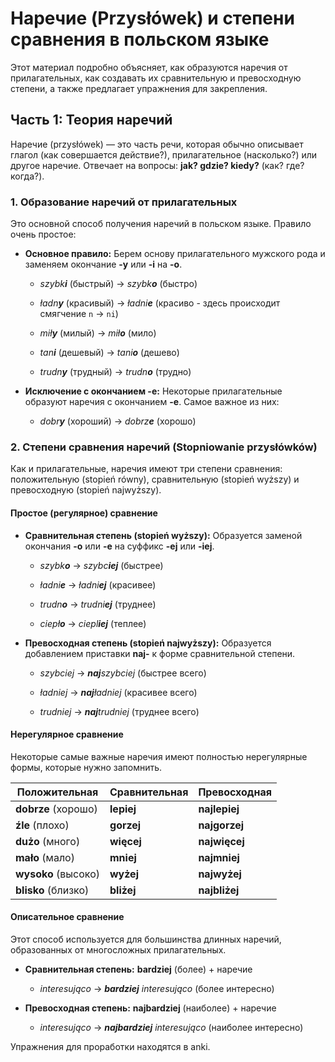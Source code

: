 # Наречие (Przysłówek) и степени сравнения в польском языке

Этот материал подробно объясняет, как образуются наречия от прилагательных, как создавать их сравнительную и превосходную степени, а также предлагает упражнения для закрепления.

## Часть 1: Теория наречий

Наречие (przysłówek) — это часть речи, которая обычно описывает глагол (как совершается действие?), прилагательное (насколько?) или другое наречие. Отвечает на вопросы: **jak? gdzie? kiedy?** (как? где? когда?).

### 1. Образование наречий от прилагательных

Это основной способ получения наречий в польском языке. Правило очень простое:

- **Основное правило:** Берем основу прилагательного мужского рода и заменяем окончание **-y** или **-i** на **-o**.
    
    - _szybk**i**_ (быстрый) -> _szybk**o**_ (быстро)
        
    - _ładn**y**_ (красивый) -> _ładni**e**_ (красиво - здесь происходит смягчение `n` -> `ni`)
        
    - _mił**y**_ (милый) -> _mił**o**_ (мило)
        
    - _tan**i**_ (дешевый) -> _tani**o**_ (дешево)
        
    - _trudn**y**_ (трудный) -> _trudn**o**_ (трудно)
        
- **Исключение с окончанием -e:** Некоторые прилагательные образуют наречия с окончанием **-e**. Самое важное из них:
    
    - _dobr**y**_ (хороший) -> _dobrz**e**_ (хорошо)
        

### 2. Степени сравнения наречий (Stopniowanie przysłówków)

Как и прилагательные, наречия имеют три степени сравнения: положительную (stopień równy), сравнительную (stopień wyższy) и превосходную (stopień najwyższy).

#### Простое (регулярное) сравнение

- **Сравнительная степень (stopień wyższy):** Образуется заменой окончания **-o** или **-e** на суффикс **-ej** или **-iej**.
    
    - _szybk**o**_ -> _szybc**iej**_ (быстрее)
        
    - _ładni**e**_ -> _ładni**ej**_ (красивее)
        
    - _trudn**o**_ -> _trudni**ej**_ (труднее)
        
    - _ciepł**o**_ -> _ciepl**iej**_ (теплее)
        
- **Превосходная степень (stopień najwyższy):** Образуется добавлением приставки **naj-** к форме сравнительной степени.
    
    - _szybciej_ -> _**naj**szybciej_ (быстрее всего)
        
    - _ładniej_ -> _**naj**ładniej_ (красивее всего)
        
    - _trudniej_ -> _**naj**trudniej_ (труднее всего)
        

#### Нерегулярное сравнение

Некоторые самые важные наречия имеют полностью нерегулярные формы, которые нужно запомнить.

|Положительная|Сравнительная|Превосходная|
|---|---|---|
|**dobrze** (хорошо)|**lepiej**|**najlepiej**|
|**źle** (плохо)|**gorzej**|**najgorzej**|
|**dużo** (много)|**więcej**|**najwięcej**|
|**mało** (мало)|**mniej**|**najmniej**|
|**wysoko** (высоко)|**wyżej**|**najwyżej**|
|**blisko** (близко)|**bliżej**|**najbliżej**|

#### Описательное сравнение

Этот способ используется для большинства длинных наречий, образованных от многосложных прилагательных.

- **Сравнительная степень:** **bardziej** (более) + наречие
    
    - _interesująco_ -> _**bardziej** interesująco_ (более интересно)
        
- **Превосходная степень:** **najbardziej** (наиболее) + наречие
    
    - _interesująco_ -> _**najbardziej** interesująco_ (наиболее интересно)
        

Упражнения для проработки находятся в anki.